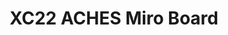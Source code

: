 ---
title: XC22 ACHES Miro Board
redirect_to: https://miro.com/app/board/uXjVOEeOqY4=/?invite_link_id=816935222448
redirect_from: 
  - /XC22_ACHES_Miro
  - /xc22_aches_miro
---